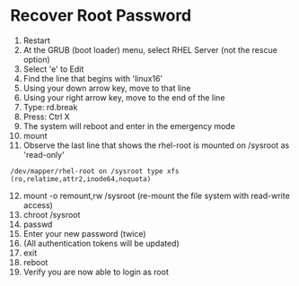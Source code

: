 # Recover Root Password

1. Restart
2. At the GRUB (boot loader) menu, select RHEL Server (not the rescue option)
3. Select 'e' to Edit
4. Find the line that begins with 'linux16'
5. Using your down arrow key, move to that line
6. Using your right arrow key, move to the end of the line
7. Type: rd.break
8. Press: Ctrl X
9. The system will reboot and enter in the emergency mode
10. mount
11. Observe the last line that shows the rhel-root is mounted on /sysroot as 'read-only'
```
/dev/mapper/rhel-root on /sysroot type xfs (ro,relatime,attr2,inode64,noquota)
```
12. mount -o remount,rw /sysroot (re-mount the file system with read-write access)
13. chroot /sysroot
14. passwd
15. Enter your new password (twice)
16. (All authentication tokens will be updated)
17. exit
18. reboot
19. Verify you are now able to login as root